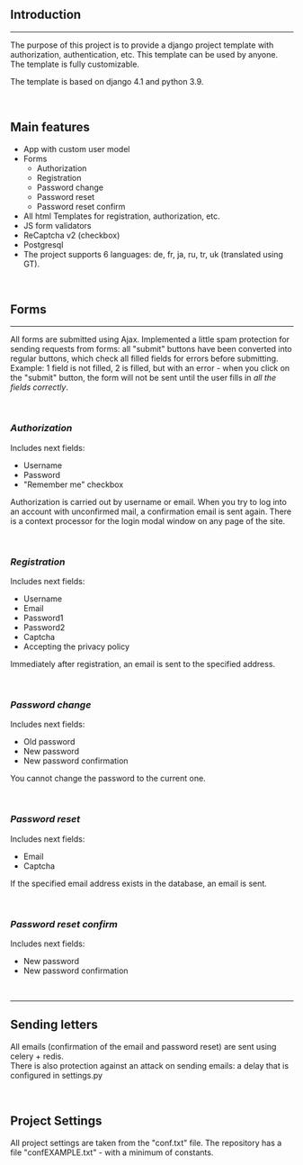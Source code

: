 

## Introduction

___
The purpose of this project is to provide a django project template with authorization, authentication, etc. This template can be used by anyone. The template is fully customizable.

The template is based on django 4.1 and python 3.9.

<br>

## Main features
- App with custom user model
- Forms
  - Authorization
  - Registration
  - Password change
  - Password reset 
  - Password reset confirm
- All html Templates for registration, authorization, etc.
- JS form validators
- ReCaptcha v2 (checkbox)
- Postgresql
- The project supports 6 languages: de, fr, ja, ru, tr, uk (translated using GT).

<br>

## Forms
___

All forms are submitted using Ajax. Implemented a little spam protection for sending requests from forms:
all "submit" buttons have been converted into regular buttons, which check all filled fields for errors before submitting. Example: 1 field is not filled, 2 is filled, but with an error - when you click on the "submit" button, the form will not be sent until the user fills in *all the fields correctly*.

<br>

### *Authorization*

Includes next fields:
- Username
- Password
- "Remember me" checkbox

Authorization is carried out by username or email. When you try to log into an account with unconfirmed mail, a confirmation email is sent again. There is a context processor for the login modal window on any page of the site.

<br>

### *Registration*

Includes next fields: 
- Username
- Email
- Password1
- Password2
- Captcha
- Accepting the privacy policy

Immediately after registration, an email is sent to the specified address.

<br>

### *Password change*

Includes next fields:
- Old password
- New password
- New password confirmation

You cannot change the password to the current one.

<br>

### *Password reset*

Includes next fields:
- Email
- Captcha

If the specified email address exists in the database, an email is sent.

<br>

### *Password reset confirm*

Includes next fields:
- New password
- New password confirmation

<br>

__________________________________________________________________________________

## Sending letters

All emails (confirmation of the email and password reset) are sent using celery + redis.<br>
There is also protection against an attack on sending emails: a delay that is configured in settings.py

<br>

## Project Settings
All project settings are taken from the "conf.txt" file.
The repository has a file "confEXAMPLE.txt" - with a minimum of constants.